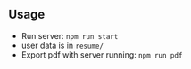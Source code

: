 

## Usage

- Run server: `npm run start`
- user data is in `resume/`
- Export pdf with server running: `npm run pdf`

